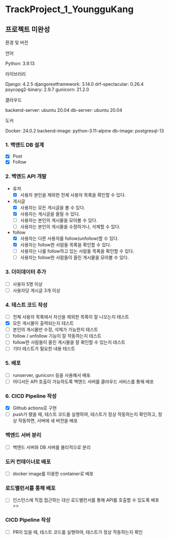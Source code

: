 # TrackProject_1_YoungguKang

## 프로젝트 미완성

환경 및 버전

언어

Python: 3.9.13

라이브러리

Django: 4.2.5
djangorestframework: 3.14.0
drf-spectacular: 0.26.4
psycopg2-binary: 2.9.7
gunicorn: 21.2.0

클라우드

backend-server: ubuntu 20.04
db-server: ubuntu 20.04

도커

Docker: 24.0.2
backend-image: python-3.11-alpine
db-image: postgresql-13



### 1. 백엔드 DB 설계

- [x] Post
- [x] Follow

### 2. 백엔드 API 개발

- 유저
  - [x] 사용자 본인을 제외한 전체 사용자 목록을 확인할 수 있다.
- 게시글
  - [x] 사용자는 모든 게시글을 볼 수 있다.
  - [x] 사용자는 게시글을 올릴 수 있다.
  - [ ] 사용자는 본인의 게시물을 모아볼 수 있다.
  - [ ] 사용자는 본인의 게시물을 수정하거나, 삭제할 수 있다.
- follow
  - [x] 사용자는 다른 사용자를 follow(unfollow)할 수 있다.
  - [x] 사용자는 follow한 사람들 목록을 확인할 수 있다.
  - [ ] 사용자는 나를 follow하고 있는 사람들 목록을 확인할 수 있다.
  - [ ] 사용자는 follow한 사람들이 올린 게시물을 모아볼 수 있다.

### 3. 더미데이터 추가

- [ ] 사용자 5명 이상
- [ ] 사용자당 게시글 3개 이상

### 4. 테스트 코드 작성

- [ ] 전체 사용자 목록에서 자신을 제외한 목록이 잘 나오는지 테스트
- [X] 모든 게시물이 출력되는지 테스트
- [ ] 본인의 게시물만 수정, 삭제가 가능한지 테스트
- [ ] follow / unfollow 기능이 잘 작동하는지 테스트
- [ ] follow한 사람들이 올린 게시물을 잘 확인할 수 있는지 테스트
- [ ] 기타 테스트가 필요한 내용 테스트

### 5. 배포

- [ ] runserver, gunicorn 등을 사용해서 배포
- [ ] 어디서든 API 호출이 가능하도록 백엔드 서버를 클라우드 서비스를 통해 배포

### 6. CICD Pipeline 작성

- [x] Github actions로 구현
- [ ] push가 됐을 때, 테스트 코드를 실행하여, 테스트가 정상 작동하는지 확인하고, 정상 작동하면, 서버에 새 버전을 배포

### 백엔드 서버 분리

- [ ] 백엔드 서버와 DB 서버를 물리적으로 분리

### 도커 컨테이너로 배포

- [ ] docker image를 이용한 container로 배포

### 로드밸런서를 통해 배포

- [ ] 인스턴스에 직접 접근하는 대신 로드밸런서를 통해 API를 호출할 수 있도록 배포 >> 

### CICD Pipeline 작성

- [ ] PR이 있을 때, 테스트 코드를 실행하여, 테스트가 정상 작동하는지 확인
